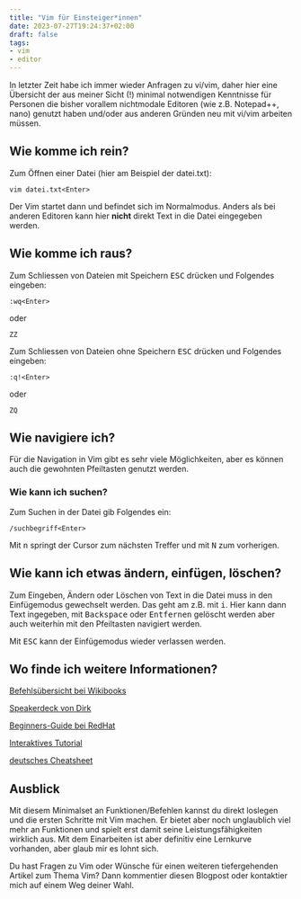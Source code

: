 ```yaml
---
title: "Vim für Einsteiger*innen"
date: 2023-07-27T19:24:37+02:00
draft: false
tags:
- vim
- editor
---
```


In letzter Zeit habe ich immer wieder Anfragen zu vi/vim, daher hier eine
Übersicht der aus meiner Sicht (!) minimal notwendigen Kenntnisse für Personen
die bisher vorallem nichtmodale Editoren (wie z.B. Notepad++, nano) genutzt
haben und/oder aus anderen Gründen neu mit vi/vim arbeiten müssen.

## Wie komme ich rein?

Zum Öffnen einer Datei (hier am Beispiel der datei.txt):

```
vim datei.txt<Enter>
```
Der Vim startet dann und befindet sich im Normalmodus. Anders als bei anderen
Editoren kann hier **nicht** direkt Text in die Datei eingegeben werden.

## Wie komme ich raus?
Zum Schliessen von Dateien mit Speichern <kbd>ESC</kbd> drücken und Folgendes eingeben:
```
:wq<Enter>
```
oder
```
ZZ
```

Zum Schliessen von Dateien ohne Speichern <kbd>ESC</kbd> drücken und Folgendes eingeben:

```
:q!<Enter>
```
oder
```
ZQ
```

## Wie navigiere ich?

Für die Navigation in Vim gibt es sehr viele Möglichkeiten, aber es können auch
die gewohnten Pfeiltasten genutzt werden.

### Wie kann ich suchen?

Zum Suchen in der Datei gib Folgendes ein:

```
/suchbegriff<Enter>
```

Mit <kbd>n</kbd> springt der Cursor zum nächsten Treffer und mit <kbd>N</kbd>
zum vorherigen.

## Wie kann ich etwas ändern, einfügen, löschen?

Zum Eingeben, Ändern oder Löschen von Text in die Datei muss in den
Einfügemodus gewechselt werden. Das geht am z.B. mit <kbd>i</kbd>. Hier kann
dann Text ingegeben, mit <kbd>Backspace</kbd> oder <kbd>Entfernen</kbd>
gelöscht werden aber auch weiterhin mit den Pfeiltasten navigiert werden.

Mit <kbd>ESC</kbd> kann der Einfügemodus wieder verlassen werden.

## Wo finde ich weitere Informationen?

[Befehlsübersicht bei Wikibooks](https://de.wikibooks.org/wiki/Vi-Befehlsreferenz:_Bearbeitung)

[Speakerdeck von Dirk](https://www.deimeke.net/dirk/blog/index.php?/archives/3750-Einfuehrung-in-vim-....html)

[Beginners-Guide bei RedHat](https://www.redhat.com/sysadmin/beginners-guide-vim)

[Interaktives Tutorial](https://www.openvim.com/)

[deutsches Cheatsheet](https://vim.rtorr.com/lang/de_de)

## Ausblick

Mit diesem Minimalset an Funktionen/Befehlen kannst du direkt loslegen und die
ersten Schritte mit Vim machen. Er bietet aber noch unglaublich viel mehr an
Funktionen und spielt erst damit seine Leistungsfähigkeiten wirklich aus. Mit
dem Einarbeiten ist aber definitiv eine Lernkurve vorhanden, aber glaub mir es
lohnt sich.

Du hast Fragen zu Vim oder Wünsche für einen weiteren tiefergehenden Artikel
zum Thema Vim? Dann kommentier diesen Blogpost oder kontaktier mich auf einem
Weg deiner Wahl.
